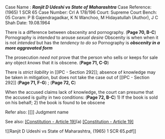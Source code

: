 Case Name : ***Ranjit D Udeshi vs State of Maharashtra***
Case Reference: (1965) 1 SCR 65
Case Number: Crl A 178/196
Court: Supreme Court
Bench: 05
Coram: P B Gajendragadkar, K N Wanchoo, M Hidayatullah (Author), J C Shah
Date: 19.08.1964

There is a difference between obscenity and pornography. (**Page 70, B-C**)
	Pornography is *intended* to arouse *sexual desire*
	Obscenity is when when it is not *intended* but has the *tendency to do so*
	Pornography is ***obscenity in a more aggravated form***

The prosecution *need not* prove that the person who sells or keeps for sale any object *knows* that it is obscene. (**Page 71, C-D**)

There is *strict liability* in [[IPC - Section 292]]; absence of knowledge may be taken in mitigation, but does not take the case out of [[IPC - Section 292]] (**Page 71, F-G**) ; (**Page 72, C**)

When the accused claims lack of knowledge, the court can presume that the accused is guilty in two conditions: (**Page 72, B-C**)
	1) If the book is sold on his behalf;
	2) the book is found to be obscene

Refer also:
[[]]
Judgment name

See also:
[[Constitution - Article 19]](1)(a) 
[[Constitution - Article 19]](2)

![[Ranjit D Udeshi vs State of Maharashtra, (1965) 1 SCR 65.pdf]]